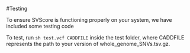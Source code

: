 #Testing

To ensure SVScore is functioning properly on your system, we have included some testing code

To test, run `sh test.vcf CADDFILE` inside the test folder, where CADDFILE represents the path to your version of whole_genome_SNVs.tsv.gz.
